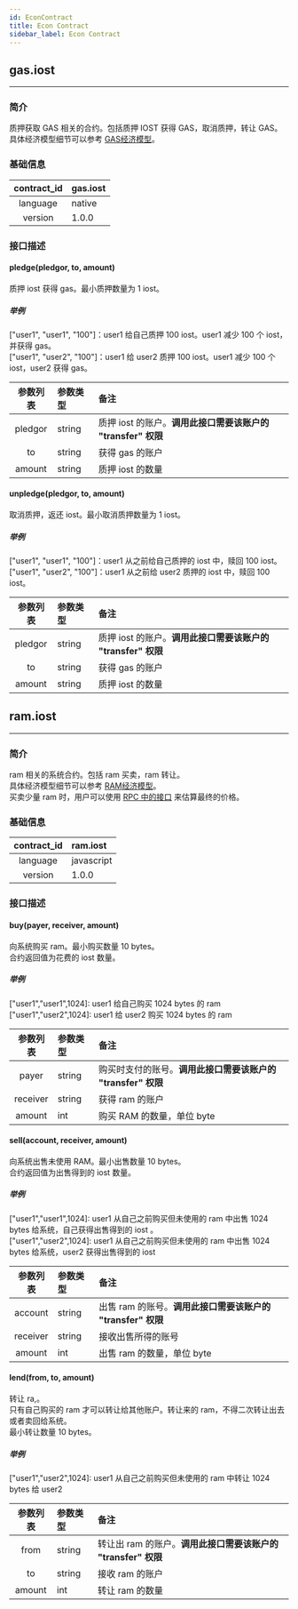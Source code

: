 ```yaml
---
id: EconContract
title: Econ Contract
sidebar_label: Econ Contract
---
```


## gas.iost
---

### 简介
质押获取 GAS 相关的合约。包括质押 IOST 获得 GAS，取消质押，转让 GAS。   
具体经济模型细节可以参考 [GAS经济模型](2-intro-of-iost/Economic-model.md#gas奖励)。

### 基础信息
| contract_id | gas.iost |
| :----: | :------ |
| language | native |
| version | 1.0.0 |

### 接口描述

#### pledge(pledgor, to, amount)
质押 iost 获得 gas。最小质押数量为 1 iost。     
##### 举例
\["user1", "user1", "100"\]：user1 给自己质押 100 iost。user1 减少 100 个 iost，并获得 gas。   
\["user1", "user2", "100"\]：user1 给 user2 质押 100 iost。user1 减少 100 个 iost，user2 获得 gas。

| 参数列表 | 参数类型 | 备注 | 
| :----: | :------ | :------ |
| pledgor | string | 质押 iost 的账户。**调用此接口需要该账户的 "transfer" 权限** |
| to | string | 获得 gas 的账户 |
| amount | string |质押 iost 的数量 |

#### unpledge(pledgor, to, amount)
取消质押，返还 iost。最小取消质押数量为 1 iost。      
##### 举例
\["user1", "user1", "100"\]：user1 从之前给自己质押的 iost 中，赎回 100 iost。   
\["user1", "user2", "100"\]：user1 从之前给 user2 质押的 iost 中，赎回 100 iost。

| 参数列表 | 参数类型 | 备注 | 
| :----: | :------ | :------ |
| pledgor | string | 质押 iost 的账户。**调用此接口需要该账户的 "transfer" 权限** |
| to | string | 获得 gas 的账户 |
| amount | string | 质押 iost 的数量 |



## ram.iost
---
### 简介
ram 相关的系统合约。包括 ram 买卖，ram 转让。   
具体经济模型细节可以参考 [RAM经济模型](2-intro-of-iost/Economic-model.md#资源)。   
买卖少量 ram 时，用户可以使用 [RPC 中的接口](6-reference/API.md#getraminfo) 来估算最终的价格。 

### 基础信息
| contract_id | ram.iost |
| :----: | :------ |
| language | javascript |
| version | 1.0.0 |

### 接口描述

#### buy(payer, receiver, amount)
向系统购买 ram。最小购买数量 10 bytes。   
合约返回值为花费的 iost 数量。
##### 举例
\["user1","user1",1024\]:  user1 给自己购买 1024 bytes 的 ram   
\["user1","user2",1024\]:  user1 给 user2 购买 1024 bytes 的 ram

| 参数列表 | 参数类型 | 备注|
| :----: | :------ |:------ |
| payer | string |购买时支付的账号。**调用此接口需要该账户的 "transfer" 权限** |
| receiver | string |获得 ram 的账户|
| amount | int | 购买 RAM 的数量，单位 byte | 

#### sell(account, receiver, amount)
向系统出售未使用 RAM。最小出售数量 10 bytes。  
合约返回值为出售得到的 iost 数量。
##### 举例
\["user1","user1",1024\]:  user1 从自己之前购买但未使用的 ram 中出售 1024 bytes 给系统，自己获得出售得到的 iost
。  
\["user1","user2",1024\]:  user1 从自己之前购买但未使用的 ram 中出售 1024 bytes 给系统，user2 获得出售得到的 iost

| 参数列表 | 参数类型 | 备注 |
| :----: | :------ |:------ |
| account | string | 出售 ram 的账号。**调用此接口需要该账户的 "transfer" 权限** |
| receiver | string | 接收出售所得的账号 |
| amount | int | 出售 ram 的数量，单位 byte |

#### lend(from, to, amount)
转让 ra,。    
只有自己购买的 ram 才可以转让给其他账户。转让来的 ram，不得二次转让出去或者卖回给系统。   
最小转让数量 10 bytes。  
##### 举例
\["user1","user2",1024\]: user1 从自己之前购买但未使用的 ram 中转让 1024 bytes 给  user2

| 参数列表 | 参数类型 | 备注 |
| :----: | :------ |:------ |
| from | string | 转让出 ram 的账户。**调用此接口需要该账户的 "transfer" 权限** |
| to | string | 接收 ram 的账户|
| amount | int | 转让 ram 的数量 |


